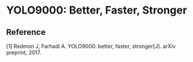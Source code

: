 # YOLO9000: Better, Faster, Stronger

## Reference

\[1\] Redmon J, Farhadi A. YOLO9000: better, faster, stronger\[J\]. arXiv preprint, 2017.

# 



